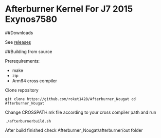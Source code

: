 # Afterburner Kernel For J7 2015 Exynos7580

##Downloads

See [releases](https://github.com/roket1428/Afterburner_Nougat/releases)


##Building from source

Prerequirements:
- make
- zip
- Arm64 cross compiler


Clone repository

``git clone https://github.com/roket1428/Afterburner_Nougat
  cd Afterburner_Nougat ``

Change CROSSPATH.mk file according to your cross compiler path and run

``./afterburnerbuild.sh``

After build finished check Afterburner_Nougat/afterburner/out folder

